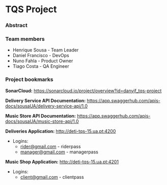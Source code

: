 # TQS Project

### Abstract

### Team members

* Henrique Sousa - Team Leader
* Daniel Francisco - DevOps
* Nuno Fahla - Product Owner
* Tiago Costa - QA Engineer

### Project bookmarks

**SonarCloud:** https://sonarcloud.io/project/overview?id=danyjf_tqs-project

**Delivery Service API Documentation:** https://app.swaggerhub.com/apis-docs/sousaUA/delivery-service-api/1.0

**Music Store API Documentation:** https://app.swaggerhub.com/apis-docs/sousaUA/music-store-api/1.0

**Deliveries Application:** http://deti-tqs-15.ua.pt:4200

 - Logins:
   - rider@gmail.com - riderpass
   - manager@gmail.com - managerpass

**Music Shop Application:** http://deti-tqs-15.ua.pt:4201

 - Logins:
   - client@gmail.com - clientpass

